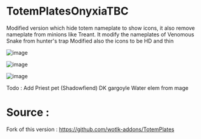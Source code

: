 # TotemPlatesOnyxiaTBC
Modified version which hide totem nameplate to show icons, it also remove nameplate from minions like Treant.
It modify the nameplates of Venomous Snake from hunter's trap
Modified also the icons to be HD and thin

![image](https://github.com/user-attachments/assets/ac2ce55e-3640-404e-9941-542246cd6c3b)

![image](https://github.com/user-attachments/assets/02be3815-b635-45e5-9bfd-ce9704ed10dc)

![image](https://github.com/user-attachments/assets/67d0656a-18af-4d27-b9d2-14ca1cf402dc)

Todo :
Add Priest pet (Shadowfiend)
DK gargoyle
Water elem from mage


# Source :
Fork of this version : https://github.com/wotlk-addons/TotemPlates
